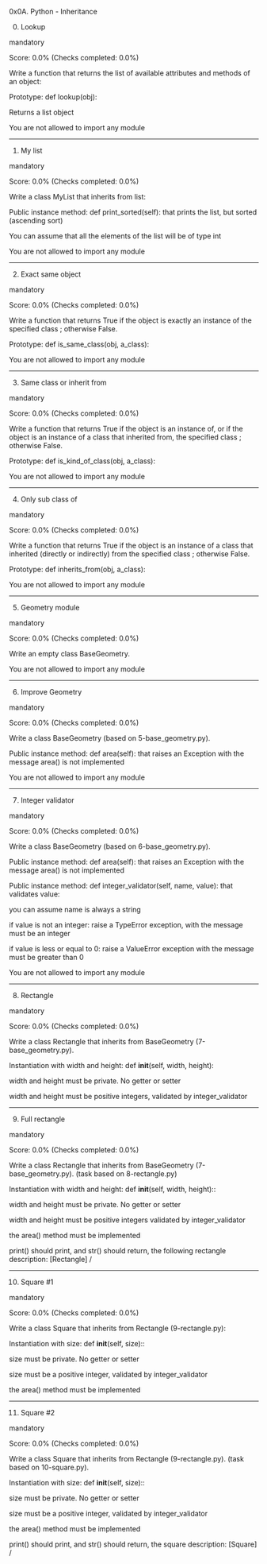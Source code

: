 0x0A. Python - Inheritance

0. Lookup

mandatory

Score: 0.0% (Checks completed: 0.0%)

Write a function that returns the list of available attributes and methods of an object:



Prototype: def lookup(obj):

Returns a list object

You are not allowed to import any module

---------------------------------------------------------------------------------------------

1. My list

mandatory

Score: 0.0% (Checks completed: 0.0%)

Write a class MyList that inherits from list:



Public instance method: def print_sorted(self): that prints the list, but sorted (ascending sort)

You can assume that all the elements of the list will be of type int

You are not allowed to import any module

------------------------------------------------------------------------------------

2. Exact same object

mandatory

Score: 0.0% (Checks completed: 0.0%)

Write a function that returns True if the object is exactly an instance of the specified class ; otherwise False.



Prototype: def is_same_class(obj, a_class):

You are not allowed to import any module

------------------------------------------------------------------------------------------

3. Same class or inherit from

mandatory

Score: 0.0% (Checks completed: 0.0%)

Write a function that returns True if the object is an instance of, or if the object is an instance of a class that inherited from, the specified class ; otherwise False.



Prototype: def is_kind_of_class(obj, a_class):

You are not allowed to import any module

-------------------------------------------------------------------------------------------

4. Only sub class of

mandatory

Score: 0.0% (Checks completed: 0.0%)

Write a function that returns True if the object is an instance of a class that inherited (directly or indirectly) from the specified class ; otherwise False.



Prototype: def inherits_from(obj, a_class):

You are not allowed to import any module

--------------------------------------------------------------------------------------------------

5. Geometry module

mandatory

Score: 0.0% (Checks completed: 0.0%)

Write an empty class BaseGeometry.



You are not allowed to import any module

--------------------------------------------------------------------------------------------------

6. Improve Geometry

mandatory

Score: 0.0% (Checks completed: 0.0%)

Write a class BaseGeometry (based on 5-base_geometry.py).



Public instance method: def area(self): that raises an Exception with the message area() is not implemented

You are not allowed to import any module

---------------------------------------------------------------------------------------------------

7. Integer validator

mandatory

Score: 0.0% (Checks completed: 0.0%)

Write a class BaseGeometry (based on 6-base_geometry.py).



Public instance method: def area(self): that raises an Exception with the message area() is not implemented

Public instance method: def integer_validator(self, name, value): that validates value:

you can assume name is always a string

if value is not an integer: raise a TypeError exception, with the message <name> must be an integer

if value is less or equal to 0: raise a ValueError exception with the message <name> must be greater than 0

You are not allowed to import any module

---------------------------------------------------------------------------------------------------------

8. Rectangle

mandatory

Score: 0.0% (Checks completed: 0.0%)

Write a class Rectangle that inherits from BaseGeometry (7-base_geometry.py).



Instantiation with width and height: def __init__(self, width, height):

width and height must be private. No getter or setter

width and height must be positive integers, validated by integer_validator

---------------------------------------------------------------------------------------

9. Full rectangle

mandatory

Score: 0.0% (Checks completed: 0.0%)

Write a class Rectangle that inherits from BaseGeometry (7-base_geometry.py). (task based on 8-rectangle.py)



Instantiation with width and height: def __init__(self, width, height)::

width and height must be private. No getter or setter

width and height must be positive integers validated by integer_validator

the area() method must be implemented

print() should print, and str() should return, the following rectangle description: [Rectangle] <width>/<height>

---------------------------------------------------------------------------------------------

10. Square #1

mandatory

Score: 0.0% (Checks completed: 0.0%)

Write a class Square that inherits from Rectangle (9-rectangle.py):



Instantiation with size: def __init__(self, size)::

size must be private. No getter or setter

size must be a positive integer, validated by integer_validator

the area() method must be implemented

------------------------------------------------------------------------------------

11. Square #2

mandatory

Score: 0.0% (Checks completed: 0.0%)

Write a class Square that inherits from Rectangle (9-rectangle.py). (task based on 10-square.py).



Instantiation with size: def __init__(self, size)::

size must be private. No getter or setter

size must be a positive integer, validated by integer_validator

the area() method must be implemented

print() should print, and str() should return, the square description: [Square] <width>/<height>